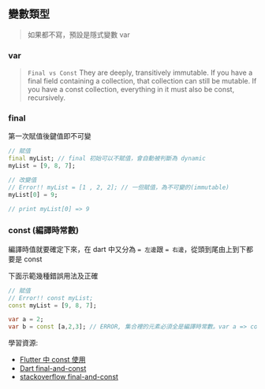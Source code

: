 ## 變數類型

> 如果都不寫，預設是隱式變數 var

### var

> `Final vs Const`  They are deeply, transitively immutable. If you have a final field containing a collection, that collection can still be mutable. If you have a const collection, everything in it must also be const, recursively.

### final

第一次賦值後鍵值即不可變

```dart
// 賦值
final myList; // final 初始可以不賦值，會自動被判斷為 dynamic
myList = [9, 8, 7];

// 改變值
// Error!! myList = [1 , 2, 2]; // 一但賦值，為不可變的(immutable)
myList[0] = 9;

// print myList[0] => 9
```

### const (編譯時常數)

編譯時值就要確定下來，在 dart 中又分為 `= 左邊`跟 `= 右邊`，從頭到尾由上到下都要是 const

下面示範幾種錯誤用法及正確
```dart
// 賦值
// Error!! const myList;
const myList = [9, 8, 7];
```
```dart
var a = 2;
var b = const [a,2,3]; // ERROR, 集合裡的元素必須全是編譯時常數。var a => const a
```

學習資源:

- [Flutter 中 const 使用](https://juejin.cn/post/6919879270370115591#heading-1)
- [Dart final-and-const](https://dart.dev/guides/language/language-tour#final-and-const)
- [stackoverflow final-and-const](https://stackoverflow.com/questions/50431055/what-is-the-difference-between-the-const-and-final-keywords-in-dart)
